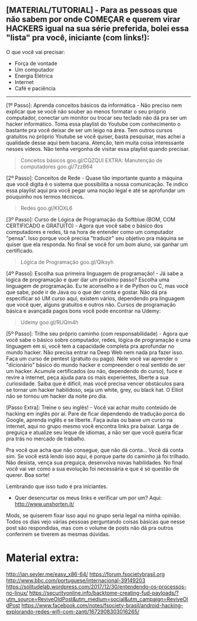 [MATERIAL/TUTORIAL] - Para as pessoas que não sabem por onde COMEÇAR e querem virar HACKERS igual na sua série preferida, bolei essa "lista" pra você, iniciante (com links!):
---------------------------
O que você vai precisar:
- Força de vontade
- Um computador
- Energia Elétrica
- Internet
- Café e paciência
--------------------------
[1º Passo]: Aprenda conceitos básicos da informática - 
Não preciso nem explicar que se você não souber ao menos formatar o seu próprio computador, conectar um monitor ou trocar seu teclado não dá pra ser um hacker informático. Toma essa playlist do Youtube com conhecimento o bastante pra você deixar de ser um leigo na área. Tem outros cursos gratuitos no próprio Youtube se você quiser, basta pesquisar, mas achei a qualidade desse aqui bem bacana. Atenção, tem muita coisa interessante nesses vídeos. Não tenha vergonha de visitar essa playlist quando precisar.
> Conceitos básicos goo.gl/CQZQUI
> EXTRA: Manutenção de computadores goo.gl/7zzB64

[2º Passo]: Conceitos de Rede - 
Quase tão importante quanto a máquina que você digita é o sistema que possibilita a nossa comunicação. Te indico essa playlist aqui pra você pegar uma noção legal e até se aprofundar um pouquinho nos termos técnicos.
> Redes goo.gl/KIOXL6

[3º Passo]: Curso de Lógica de Programação da Softblue (BOM, COM CERTIFICADO e GRATUITO) -
Agora que você sabe o básico dos computadores e redes, tá na hora de entender como um computador "pensa". Isso porque você precisa "traduzir" seu objetivo pra máquina se quiser que ela responda. No final se você for um bom aluno, vai ganhar um certificado. 
> Lógica de Programação goo.gl/Qlksyh

[4º Passo]: Escolha sua primeira linguagem de programação! - 
Já sabe a lógica de programação e quer dar um próximo passo?
Escolha uma linguagem de programação. Eu te aconselho a ir de Python ou C, mas você que sabe, pode ir de Java ou o que der conta e gostar. Não dá pra especificar só UM curso aqui, existem vários, dependendo pra linguagem que você quer, alguns gratuitos e outros não. Cursos de programação básica e avançada pagos bons você pode encontrar na Udemy:
> Udemy goo.gl/RUQm4h

[5º Passo]: Trilhe seu próprio caminho (com responsabilidade) - 
Agora que você sabe o básico sobre computador, redes, lógica de programação e uma linguagem em si, você tem a capacidade completa pra aprofundar no mundo hacker. Não precisa entrar na Deep Web nem nada pra fazer isso. Faça um curso de pentest (gratuito ou pago). Nele você vai aprender o "dicionário" básico do mundo hacker e compreender o real sentido de ser um hacker. Acumule certificados (ou não, dependendo do curso), fuce e revire a internet, peça ajuda para os mais experientes, liberte a sua curiosidade. Saiba que é difícil, mas você precisa vencer obstáculos para se tornar um hacker habilidoso, seja um white, grey, ou black hat. O Elliot não se tornou um hacker da noite pro dia.

[Passo Extra]: Treine o seu inglês! - 
Você vai achar muito conteúdo de hacking em inglês por aí. Pare de ficar dependendo de tradução porca do Google, aprenda inglês e se liberte. Faça aulas ou baixe um curso na internet, aqui no grupo mesmo você encontra links pra baixar. Larga de preguiça e atualize seu leque de idiomas, a não ser que você queira ficar pra trás no mercado de trabalho.

Pra você que acha que não consegue, que não dá conta... Você dá conta sim. Se você está lendo isso aqui, é porque parte do caminho já foi trilhado. Não desista, vença sua preguiça, desenvolva novas habilidades. No final você vai ver como a sua evolução foi necessária e que é só questão de querer. Boa sorte!

Lembrando que isso tudo é pra iniciantes.
- Quer desencurtar os meus links e verificar um por um? Aqui:
http://www.unshorten.it/

Mods, se quiserem fixar isso aqui no grupo seria legal na minha opinião. Todos os dias vejo várias pessoas perguntando coisas básicas que nesse post são respondidas, mas com o volume de posts não dá pra outros conferirem se tiverem as mesmas dúvidas.

# Material extra:

http://ian.seyler.me/easy_x86-64/
https://forum.fsocietybrasil.org
http://www.bbc.com/portuguese/internacional-39149203
https://solitudelab.wordpress.com/2017/12/30/entendendo-os-processos-no-linux/
https://securityonline.info/backtome-creating-fud-payloads/?utm_source=ReviveOldPost&utm_medium=social&utm_campaign=ReviveOldPost
https://www.facebook.com/notes/fsociety-brasil/android-hacking-explorando-redes-wifi-com-zanti/1672908303016265/
